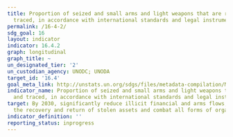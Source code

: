 ```yaml
---
title: Proportion of seized and small arms and light weapons that are recorded and
  traced, in accordance with international standards and legal instruments
permalink: /16-4-2/
sdg_goal: 16
layout: indicator
indicator: 16.4.2
graph: longitudinal
graph_title: ~
un_designated_tier: '2'
un_custodian_agency: UNODC; UNODA
target_id: '16.4'
goal_meta_link: http://unstats.un.org/sdgs/files/metadata-compilation/Metadata-Goal-16.pdf
indicator_name: Proportion of seized and small arms and light weapons that are recorded
  and traced, in accordance with international standards and legal instruments
target: By 2030, significantly reduce illicit financial and arms flows, strengthen
  the recovery and return of stolen assets and combat all forms of organized crime.
indicator_definition: ''
reporting_status: inprogress
---
```


